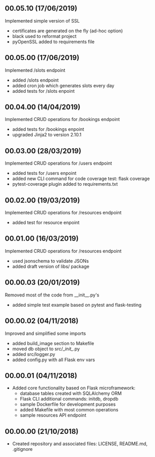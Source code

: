 <!---
#######################################
## Simple Bookings REST API
##
## Format: markdown (md)
## Latest versions should be placed as first
##
## Notation: 00.01.02
##      - 00: stable released version
##      - 01: new features
##      - 02: bug fixes and small changes 
##
## Updating schema (mandatory):
##      <empty_line>
##      <version> (dd/mm/rrrr)
##      ----------------------
##      * <item>
##      * <item>
##      <empty_line>
##
## Useful tutorial: https://en.support.wordpress.com/markdown-quick-reference/
##
#######################################
-->
00.05.10 (17/06/2019)
---------------------
Implemented simple version of SSL
   - certificates are generated on the fly (ad-hoc option)
   - black used to reformat project
   - pyOpenSSL added to requirements file
   
00.05.00 (17/06/2019)
---------------------
Implemented /slots endpoint
   - added /slots endpoint
   - added cron job which generates slots every day
   - added tests for /slots enpoint
   
00.04.00 (14/04/2019)
---------------------
Implemented CRUD operations for /bookings endpoint
   - added tests for /bookings enpoint
   - upgraded Jinja2 to version 2.10.1 

00.03.00 (28/03/2019)
---------------------
Implemented CRUD operations for /users endpoint
   - added tests for /users enpoint
   - added new CLI command for code coverage test: flask coverage 
   - pytest-coverage plugin added to requirements.txt
    
    
00.02.00 (19/03/2019)
---------------------
Implemented CRUD operations for /resources endpoint
   - added test for resource enpoint

00.01.00 (16/03/2019)
---------------------
Implemented CRUD operations for /resources endpoint
   - used jsonschema to validate JSONs 
   - added draft version of libs/ package

00.00.03 (20/01/2019)
---------------------
Removed most of the code from \_\_init__.py's
   - added simple test example based on pytest and flask-testing

00.00.02 (04/11/2018)
---------------------
Improved and simplified some imports
   - added build_image section to Makefile
   - moved db object to src/\__init\__.py
   - added src/logger.py
   - added config.py with all Flask env vars

00.00.01 (04/11/2018)
---------------------
* Added core functionality based on Flask microframework:
    - database tables created with SQLAlchemy ORM
    - Flask CLI additional commands: initdb, dropdb
    - sample Dockerfile for development purposes
    - added Makefile with most common operations
    - sample resources API endpoint


00.00.00 (21/10/2018)
---------------------
* Created repository and associated files: LICENSE, README.md, .gitignore
